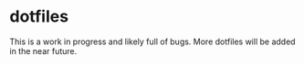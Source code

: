 # dotfiles

This is a work in progress and likely full of bugs. More dotfiles will be added in the near future.
